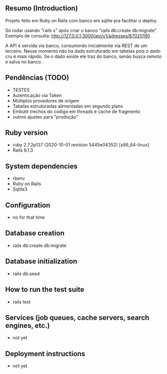 ## Resumo (Introduction)

Projeto feito em Ruby on Rails com banco em sqlite pra facilitar o deploy.

Só rodar usando "rails s" após criar o banco "rails db:create db:migrate"
Exemplo de consulta: http://127.0.0.1:3000/api/v1/adresses/87020190

A API é servida via banco, consumindo inicialmente via REST de um terceiro.
Nesse momento não ha dado estruturado em tabelas pois o dado cru é mais rápido.
Se o dado existe ele traz do banco, senão busca remoto e salva no banco.

## Pendências (TODO)

- TESTES
- Autenticação via Token
- Múltiplos provedores de origem
- Tabelas estruturadas alimentadas em segundo plano
- Embutir trechos do código em threads e cache de fragmento
- outros ajustes para "produção"

## Ruby version

- ruby 2.7.2p137 (2020-10-01 revision 5445e04352) [x86_64-linux]
- Rails 6.1.3

## System dependencies

- rbenv
- Ruby on Rails
- Sqlite3 

## Configuration

- no for that time

## Database creation

- rails db:create db:migrate

## Database initialization

- rails db:seed

## How to run the test suite

- rails test

## Services (job queues, cache servers, search engines, etc.)

- not yet

## Deployment instructions

- not yet
